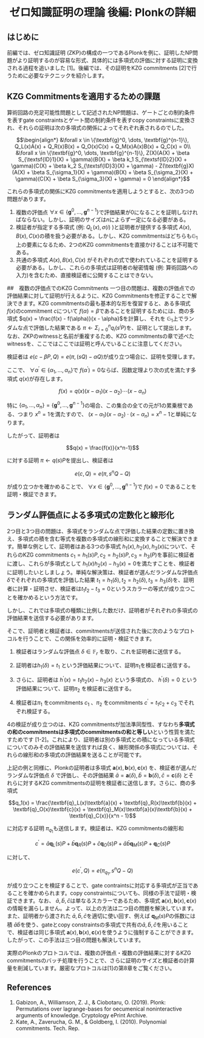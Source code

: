 <center>

  # ゼロ知識証明の理論 後編: Plonkの詳細

</center>

## はじめに
前編では、ゼロ知識証明 (ZKP)の構成の一つであるPlonkを例に、証明したNP問題がより証明するのが容易な形式、具体的には多項式の評価に対する証明に変換される過程を追いました [1]。後編では、その証明をKZG commitments [2]で行うために必要なテクニックを紹介します。

## KZG Commitmentsを適用するための課題
算術回路の充足可能性問題として記述されたNP問題は、ゲートごとの制約条件を表すgate constraintsとゲート間の制約条件を表すcopy constraintsに変換され、それらの証明は次の多項式の関係によってそれぞれ表されるのでした。
```math
\begin{align*}
&\forall x \in \{\textbf{g}^0, \dots, \textbf{g}^{n-1}\}, Q_L(x)A(x) + Q_R(x)B(x) + Q_O(x)C(x) + Q_M(x)A(x)B(x) + Q_C(x) = 0\\
&\forall x \in \{\textbf{g}^0, \dots, \textbf{g}^{n-1}\}, Z(X)(A(X) + \beta S_{\textsf{ID}1}(X) + \gamma)(B(X) + \beta k_1 S_{\textsf{ID}2}(X) + \gamma)(C(X) + \beta k_2 S_{\textsf{ID}3}(X) + \gamma) - Z(\textbf{g}X)(A(X) + \beta S_{\sigma_1}(X) + \gamma)(B(X) + \beta S_{\sigma_2}(X) + \gamma)(C(X) + \beta S_{\sigma_3}(X) + \gamma) = 0
\end{align*}
```

これらの多項式の関係にKZG commitmentsを適用しようとすると、次の3つの問題があります。
1. 複数の評価点 $\forall x \in \{\textbf{g}^0, \dots, \textbf{g}^{n-1}\}$で評価結果が0になることを証明しなければならない。しかし、証明のサイズは$n$によらず一定になる必要がある。
2. 検証者が指定する多項式 (例: $Q_L(x), \sigma(i)$ )と証明者が提供する多項式 $A(x), B(x), C(x)$の積を扱う必要がある。しかし、KZG commitmentsはどちらも$\mathbb{G}_1$ 上の要素になるため、2つのKZG commitmentsを直接かけることは不可能である。
3. 共通の多項式 $A(x), B(x), C(x)$ がそれぞれの式で使われていることを証明する必要がある。しかし、これらの多項式は証明者の秘密情報 (例: 算術回路への入力)を含むため、直接検証者に公開することはできない。
<!-- 
上記の式は，多項式と評価点が混ざっているためKZGコミットメントに適用しようとしたときに使うイメージがわかない．
なので単純に多項式fは何なのか，ということと評価点αがどこでf(α)=βを示すべきは何なのかが不明瞭．
<-- 以降の説明でその不明瞭な部分を説明しています。

説明を読むとαがg_0, ... , g_{n-1}のn個の点で上の式と下の式がβ=0になる，という複数の評価点の話が出てくる．


これら多項式が与えられたときに示すことは以下：
・ $\forall x \in \{\textbf{g}^0, \dots, \textbf{g}^{n-1}\}$で $f(x)=0$ であること
・

 -->
##　複数の評価点でのKZG Commitments
一つ目の問題は、複数の評価点での評価結果に対して証明が行えるように、KZG Commitmentsを修正することで解決できます。KZG commitmentsの最も基本的な形を復習すると、ある多項式 $f(x)$のcommitment $c$について $f(\alpha)=\beta$であることを証明するためには、商の多項式 $q(x) = \frac{f(x) - f(\alpha)}{x - \alpha}$を計算し、それを $\mathbb{G}_1$上でランダムな点で評価した結果である $\pi \leftarrow \Sigma_{i = 0}^{n} q_{i}(s^{i}P)$を、証明として提出します。なお、ZKPのwitnessと名前が重複するため、KZG commitmentsの章で述べたwitnessを、ここではここでは証明と呼んでいることに注意してください。
<!-- ランダムな点というか，隠蔽化された乱数sで構築されている巡回群G_1中の点列． 
KZGコミットメントのときにはπじゃなくてω_α と表記されていた点．
-->
検証者は $e(c - \beta P, Q) = e(\pi, (sQ) - \alpha Q)$が成り立つ場合に、証明を受理します。

ここで、 $\forall \alpha^{'} \in \{\alpha_1, \dots, \alpha_n\}$で $f(\alpha^{'})=0$ならば、因数定理より次の式を満たす多項式 $q(x)$が存在します。
```math
  f(x) = q(x)(x - \alpha_1)(x - \alpha_2) \cdots (x - \alpha_n)
```
<!-- \cdotは\cdotsの誤記？ -->
特に $\{\alpha_1, \dots, \alpha_n\} = \{\textbf{g}^0, \dots, \textbf{g}^{n-1}\}$の場合、この集合の全ての元が1の累乗根である、つまり $x^n = 1$を満たすので、 $(x - \alpha_1)(x - \alpha_2) \cdot (x - \alpha_n) = x^n-1$と単純になります。
<!-- 
うーーーーん．
直感的にわからん．

例えばn=3のとき，
x^3 = 1
このときx=1もしくはx=g, g^2 （gは1の原始三乗根）

右辺をゼロにして，
x^3-1=0
(x-1)(x-g)(x-g^2) = 0
が成り立つ．
1=g^0なので
(x-g^0)(x-g^1)(x-g^2) = 0
とかける．
（任意のxで上記の式が成り立つのではなく，x^3=1という方程式から導かれる式なことに注意）

で，任意のxに対する式の因数分解を考えるとgを使って
x^3-1=(x-g^0)(x-g^1)(x-g^2)
が成り立つ．
これは右辺を愚直に計算すると示せる．

一般化して，gは1の原始n乗根で同じような性質が成り立つことを
円分多項式の性質として知られているらしい．
https://mathtano.com/enbun/

 -->


したがって、証明者は
```math
q(x) = \frac{f(x)}{x^n-1}
```
に対する証明 $\pi \leftarrow q(s)P$を提出し、検証者は
```math
e(c, Q) = e(\pi, s^nQ - Q)
```
が成り立つかを確かめることで、 $\forall x \in \{\textbf{g}^0, \dots, \textbf{g}^{n-1}\}$で $f(x)=0$ であることを証明・検証できます。
<!-- 
さっきは評価点αでの多項式qをfを変形して導き出して，f(α)=βを証明していたのに対して，今回は任意の
x \in \{\textbf{g}^0, \dots, \textbf{g}^{n-1}\}
かつgが原始ｎ乗根であるという性質 ・・・(*)

をつかってfを変形してqを導き出した．
なので，q導出のための仮定である(*)であることを導ける．


ここは，KZGコミットメントのページでのウィットネスの表記と合わせて，さらにおなじq()だと混乱するので適宜変数は置き換えたほうがわかりやすそう．
<-- q(x)は常に商の多項式になっているので、意図的に同じ表記を使っています。また、KZG commitmentsのwitnessはZKPのwitnessと重複するので、ここでは注意書きした上で前者を証明と呼んでいます。
 -->

## ランダム評価点による多項式の定数化と線形化
2つ目と3つ目の問題は、多項式をランダムな点で評価した結果の定数に置き換え、多項式の積を含む等式を複数の多項式の線形和に変換することで解決できます。簡単な例として、証明者はある3つの多項式 $h_1(x), h_2(x), h_3(x)$について、それらのKZG commitments $c_1 = h_1(s)P, c_2 = h_2(s)P, c_3 = h_3(P)$を事前に検証者に渡し、これらが多項式として $h_1(x)h_2(x) - h_3(x) = 0$を満たすことを、検証者に証明したいとしましょう。単純な解決策は、検証者が選んだランダムな評価点 $\delta$でそれぞれの多項式を評価した結果 $t_1 = h_1(\delta), t_2 = h_2(\delta), t_3 = h_3(\delta)$を、証明者に計算・証明させ、検証者は$t_1 t_2 - t_3 = 0$というスカラーの等式が成り立つことを確かめるという方法です。
<!-- その評価点だけで成り立っていることだけ示せばよい場合はこれでよい．任意のxで成り立つことを示すには違う方法じゃないとダメ？ 
<-- 確かに一点でしか評価していませんが、ランダムな評価点で多項式の和・積を評価しているため、そのランダム評価点で0になるならば高い確率で多項式としても0だと言えます。
-->
しかし、これでは多項式の種類に比例した数だけ、証明者がそれぞれの多項式の評価結果を送信する必要があります。

そこで、証明者と検証者は、commitmentsが送信された後に次のようなプロトコルを行うことで、この関係を効率的に証明・検証できます。
1. 検証者はランダムな評価点 $\delta \in \mathbb{F}_r$ を取り、これを証明者に送信する。
<!-- 
ランダムといいつつインタラクティブな証明・検証はないはずなので，適当な乱数で一致する数をお互いに取っているはず．
→ KZGコミットメントのページのフィアットシャミアのところか．
<-- はい、ここではまずinteractiveなプロトコルとして定義して、実際にはFiat-Shamir変換でnon-interactiveなものに変換します。
-->
2. 証明者は$h_1(\delta)=t_1$ という評価結果について、証明$\pi_1$を検証者に送信する。
<!-- 
表記の問題だが，証明→ウィットネス，π→ωで統一． -->
3. さらに、証明者は $h^{'}(x) = t_1h_2(x) - h_3(x)$ という多項式の、 $h^{'}(\delta) = 0$ という評価結果について、証明$\pi_2$ を検証者に送信する。
<!-- 
h_1(x)h_2(x)-h_3(x)=0を満たすことを示したいから
h'(x)=h_1(x)h_2(x)-h_3(x)
として
h'(δ) = h_1(δ)h_2(δ)-h_3(δ) = t_1 h_2(δ)-h_3(δ)
が0になるかどうかを検証者に対して証明しなきゃならないから，h'(δ)=0 ということが成り立つ証明を作る．

ということはKZGコミットメントについて，多項式はh_1()とh'()の2つを使ってコミットメントはc_1とc'を使う，という2回やるイメージ．
 -->
4. 検証者は$\pi_1$ をcommitments $c_1$ 、$\pi_2$ をcommitments $c^{'} = t_1c_2 + c_3$ でそれぞれ検証する。

4の検証が成り立つのは、KZG commitmentsが加法準同型性、すなわち**多項式の和のcommitmentsは多項式のcommitmentsの和と等しい**という性質を満たすためです [1-2]。これにより、証明者は別の多項式との積になっている多項式についてのみその評価結果を送信すれば良く、線形関係の多項式については、それらの線形和の多項式の評価結果を送ることが可能です。

上記の例と同様に、Plonkの証明者は多項式 $\textbf{a}(x), \textbf{b}(x), \textbf{c}(x)$ を、検証者が選んだランダムな評価点 $\delta$ で評価し、その評価結果 $\bar{a} = \textbf{a}(\delta), \bar{b} = \textbf{b}(\delta), \bar{c} = \textbf{c}(\delta)$ とそれらに対するKZG commitmentsの証明を検証者に送信します。さらに、商の多項式 
```math
q_1(x) = \frac{\textbf{q}_L(x)\textbf{a}(x) + \textbf{q}_R(x)\textbf{b}(x) + \textbf{q}_O(x)\textbf{c}(x) + \textbf{q}_M(x)\textbf{a}(x)\textbf{b}(x) + \textbf{q}_C(x)}{x^n - 1}
```
に対応する証明 $\pi_{q_1}$も送信します。検証者は、KZG commitmentsの線形和
```math
c^{'} = \bar{a}\textbf{q}_L(s)P + \bar{b}\textbf{q}_R(s)P + \bar{c}\textbf{q}_O(s)P +  \bar{a}\bar{b}\textbf{q}_M(s)P + \textbf{q}_C(s)P
```
に対して、
```math
e(c^{'}, Q) = e(\pi_{q_1}, s^nQ - Q)
```
が成り立つことを検証することで、gate contraintsに対応する多項式が正当であることを確かめられます。copy constraintsについても、同様の手法で証明・検証できます。なお、 $\bar{a}, \bar{b}, \bar{c}$は単なるスカラーであるため、多項式 $\textbf{a}(x), \textbf{b}(x), \textbf{c}(x)$の情報を漏らしません。よって、以上の方法は二つ目の問題を解決しています。また、証明者から渡された $\bar{a}, \bar{b}, \bar{c}$を適切に使い回す、例えば $\textbf{q}_M(s)P$の係数には積 $\bar{a}\bar{b}$を使う、gateとcopy constraintsの多項式で共有の$\bar{a}, \bar{b}, \bar{c}$を用いることで、検証者は同じ多項式 $\textbf{a}(x), \textbf{b}(x), \textbf{c}(x)$を使うように強制することができます。したがって、この手法は三つ目の問題も解決しています。

実際のPlonkのプロトコルでは、複数の評価点・複数の評価結果に対するKZG commitmentsのバッチ処理を行うことで、さらに証明のサイズと検証者の計算量を削減しています。厳密なプロトコルは[1]の第8章をご覧ください。


<!-- 
ここまで理解すると，
circomで使っているproving key, verification keyは

proving key：パブリックパラメータpp（トラステッドセットアップで作られた乱数sを含む．）
verification key: ppとコミットメント値c

という理解をすればよいか．


あとは，パブリックインプットとプライベートインプットをどう表現しているかがわからない．
a(), b()のコミットメントを作るときに一部を開示している？
→ https://research.metastate.dev/plonk-by-hand-part-1/
この辺を読んでいると，ゲート制約を作るときにパブリックインプットの値は制約を増やすらしいが・・・
> To bind a variable to a public value, we let qR, qO, qM equal to 0, qL equal to 1, and qC equal to the public value.
ただ，制約増やしても別にその制約を公開するわけではないので，謎．

というかOutputも回路そのものの共有と検証もよく考えるとどうやってやるんだろう？
上記のプロセスだと謎多項式が一定の制約を満たしているということだけしか検証できてなくて，多項式の情報が一切検証者側に渡ってない気がする．
-->


## References
1. Gabizon, A., Williamson, Z. J., & Ciobotaru, O. (2019). Plonk: Permutations over lagrange-bases for oecumenical noninteractive arguments of knowledge. Cryptology ePrint Archive.
2. Kate, A., Zaverucha, G. M., & Goldberg, I. (2010). Polynomial commitments. Tech. Rep.
